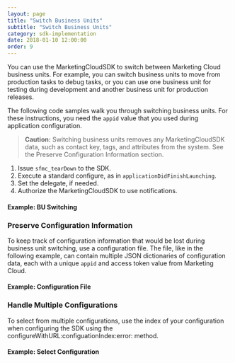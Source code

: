 ```yaml
---
layout: page
title: "Switch Business Units"
subtitle: "Switch Business Units"
category: sdk-implementation
date: 2018-01-10 12:00:00
order: 9
---
```


You can use the MarketingCloudSDK to switch between Marketing Cloud business units. For example, you can switch business units to move from production tasks to debug tasks, or you can use one business unit for testing during development and another business unit for production releases.

The following code samples walk you through switching business units. For these instructions, you need the `appid` value that you used during application configuration.

> **Caution:** Switching business units removes any MarketingCloudSDK data, such as contact key, tags, and attributes from the system. See the Preserve Configuration Information section.

1. Issue `sfmc_tearDown` to the SDK.
1. Execute a standard configure, as in `applicationDidFinishLaunching`.
1. Set the delegate, if needed.
1. Authorize the MarketingCloudSDK to use notifications.

#### Example: BU Switching

<script src="https://gist.github.com/5cb50d2368c1fff81cedd922629bb079.js"></script>

### Preserve Configuration Information
To keep track of configuration information that would be lost during business unit switching, use a configuration file. The file, like in the following example, can contain multiple JSON dictionaries of configuration data, each with a unique `appid` and access token value from Marketing Cloud.

#### Example: Configuration File

<script src="https://gist.github.com/9c9db39c75cd5f42fda172fbbb3e56e9.js"></script>

### Handle Multiple Configurations
To select from multiple configurations, use the index of your configuration when configuring the SDK using the configureWithURL:configuationIndex:error: method.

#### Example: Select Configuration

<script src="https://gist.github.com/e381ef8d0b6555558433039ae036b0e3.js"></script>
